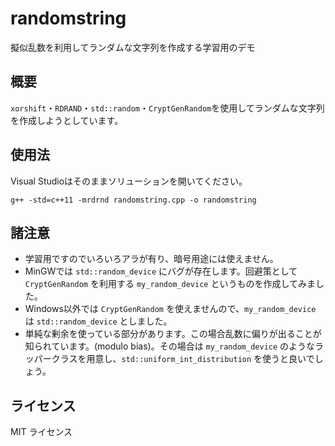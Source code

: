 # randomstring

擬似乱数を利用してランダムな文字列を作成する学習用のデモ

## 概要

```xorshift```・```RDRAND```・```std::random```・```CryptGenRandom```を使用してランダムな文字列を作成しようとしています。


## 使用法

Visual Studioはそのままソリューションを開いてください。

```g++ -std=c++11 -mrdrnd randomstring.cpp -o randomstring```

## 諸注意

- 学習用ですのでいろいろアラが有り、暗号用途には使えません。
- MinGWでは ```std::random_device``` にバグが存在します。回避策として ```CryptGenRandom``` を利用する ```my_random_device``` というものを作成してみました。
- Windows以外では ```CryptGenRandom``` を使えませんので、```my_random_device``` は ```std::random_device``` としました。
- 単純な剰余を使っている部分があります。この場合乱数に偏りが出ることが知られています。(modulo bias)。その場合は ```my_random_device``` のようなラッパークラスを用意し、```std::uniform_int_distribution``` を使うと良いでしょう。


## ライセンス

 MIT ライセンス
